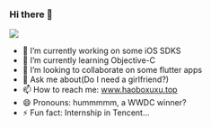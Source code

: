 ### Hi there 👋

![](https://github-readme-stats.vercel.app/api?username=hongyulong&hide_border=true&show_icons=true&line_height=30)
- 🔭 I’m currently working on some iOS SDKS
- 🌱 I’m currently learning Objective-C
- 👯 I’m looking to collaborate on some flutter apps
- 💬 Ask me about(Do I need a girlfriend?)
- 📫 How to reach me: www.haoboxuxu.top
- 😄 Pronouns: hummmmm, a WWDC winner?
- ⚡ Fun fact: Internship in Tencent...
